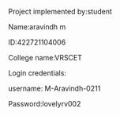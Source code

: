 Project implemented by:student

Name:aravindh m

ID:422721104006

College name:VRSCET

Login credentials:

username: M-Aravindh-0211

Password:lovelyrv002
